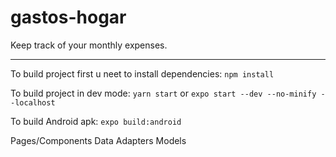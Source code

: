 # gastos-hogar

Keep track of your monthly expenses.

---

To build project first u neet to install dependencies:
`npm install`

To build project in dev mode:
`yarn start`
or
`expo start --dev --no-minify --localhost`

To build Android apk:
`expo build:android`

Pages/Components
Data
Adapters
Models
